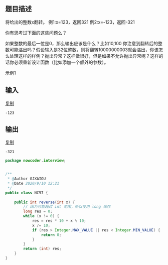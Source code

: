 ## 题目描述

将给出的整数x翻转。
例1:x=123，返回321
例2:x=-123，返回-321

你有思考过下面的这些问题么？

如果整数的最后一位是0，那么输出应该是什么？比如10,100
你注意到翻转后的整数可能溢出吗？假设输入是32位整数，则将翻转10000000003就会溢出，你该怎么处理这样的样例？抛出异常？这样做很好，但是如果不允许抛出异常呢？这样的话你必须重新设计函数（比如添加一个额外的参数）。

示例1

## 输入

[复制](javascript:void(0);)

```
-123
```

## 输出

[复制](javascript:void(0);)

```
-321
```



```java
package nowcoder.interview;


/**
 * @Author GJXAIOU
 * @Date 2020/9/10 12:21
 */
public class NC57 {
    
    public int reverse(int x) {
        // 因为可能超过 int 范围，所以使用 long 保存
        long res = 0;
        while (x != 0) {
            res = res * 10 + x % 10;
            x /= 10;
            if (res > Integer.MAX_VALUE || res < Integer.MIN_VALUE) {
                return 0;
            }
        }
        return (int) res;
    }
}

```


